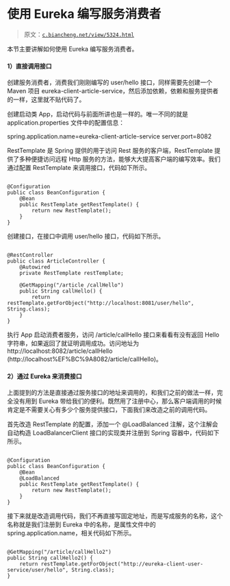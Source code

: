 # 使用 Eureka 编写服务消费者

> 原文：[`c.biancheng.net/view/5324.html`](http://c.biancheng.net/view/5324.html)

本节主要讲解如何使用 Eureka 编写服务消费者。

#### 1）直接调用接口

创建服务消费者，消费我们刚刚编写的 user/hello 接口，同样需要先创建一个 Maven 项目 eureka-client-article-service，然后添加依赖，依赖和服务提供者的一样，这里就不贴代码了。

创建启动类 App，启动代码与前面所讲也是一样的。唯一不同的就是 application.properties 文件中的配置信息：

spring.application.name=eureka-client-article-service
server.port=8082

RestTemplate 是 Spring 提供的用于访问 Rest 服务的客户端，RestTemplate 提供了多种便捷访问远程 Http 服务的方法，能够大大提高客户端的编写效率。我们通过配置 RestTemplate 来调用接口，代码如下所示。

```

@Configuration
public class BeanConfiguration {
    @Bean
    public RestTemplate getRestTemplate() {
        return new RestTemplate();
    }
}
```

创建接口，在接口中调用 user/hello 接口，代码如下所示。

```

@RestController
public class ArticleController {
    @Autowired
    private RestTemplate restTemplate;

    @GetMapping("/article /callHello")
    public String callHello() {
        return restTemplate.getForObject("http://localhost:8081/user/hello", String.class);
    }
}
```

执行 App 启动消费者服务，访问 /article/callHello 接口来看看有没有返回 Hello 字符串，如果返回了就证明调用成功。访问地址为 http://localhost:8082/article/callHello (http://localhost%EF%BC%9A8082/article/callHello)。

#### 2）通过 Eureka 来消费接口

上面提到的方法是直接通过服务接口的地址来调用的，和我们之前的做法一样，完全没有用到 Eureka 带给我们的便利。既然用了注册中心，那么客户端调用的时候肯定是不需要关心有多少个服务提供接口，下面我们来改造之前的调用代码。

首先改造 RestTemplate 的配置，添加一个 @LoadBalanced 注解，这个注解会自动构造 LoadBalancerClient 接口的实现类并注册到 Spring 容器中，代码如下所示。

```

@Configuration
public class BeanConfiguration {
    @Bean
    @LoadBalanced
    public RestTemplate getRestTemplate() {
        return new RestTemplate();
    }
}
```

接下来就是改造调用代码，我们不再直接写固定地址，而是写成服务的名称，这个名称就是我们注册到 Eureka 中的名称，是属性文件中的 spring.application.name，相关代码如下所示。

```

@GetMapping("/article/callHello2")
public String callHello2() {
    return restTemplate.getForObject("http://eureka-client-user-service/user/hello", String.class);
}
```
